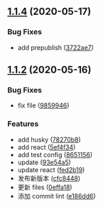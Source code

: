 ## [1.1.4](https://github.com/nu-system/nu-cli/compare/v1.1.2...v1.1.4) (2020-05-17)

### Bug Fixes

- add prepublish ([3722ae7](https://github.com/nu-system/nu-cli/commit/3722ae78eb0e95ec242dbaadb04811f9fcb9d273))

## [1.1.2](https://github.com/nu-system/nu-cli/compare/93e54a5d736cc87fef229188c1cd303c67ca56e4...v1.1.2) (2020-05-16)

### Bug Fixes

- fix file ([9859946](https://github.com/nu-system/nu-cli/commit/98599468da6fca0b95b9ca3ca6d780d7febbfdcd))

### Features

- add husky ([78270b8](https://github.com/nu-system/nu-cli/commit/78270b8ea7660f3a0556bb0a3af1272fc69488db))
- add react ([5ef4f34](https://github.com/nu-system/nu-cli/commit/5ef4f3434d268f512b3a06fbedb08c9e6e5fde50))
- add test config ([8651156](https://github.com/nu-system/nu-cli/commit/86511561f0366e73a1a9549a5cf6ebd87eb6d0be))
- update ([93e54a5](https://github.com/nu-system/nu-cli/commit/93e54a5d736cc87fef229188c1cd303c67ca56e4))
- update react ([fed2b19](https://github.com/nu-system/nu-cli/commit/fed2b194d789ad5bd9991b536dbe944a6ae9f689))
- 发布新版本 ([cfc8448](https://github.com/nu-system/nu-cli/commit/cfc84484b6186f81d9610e56c83562041fe108bf))
- 更新 files ([0effa18](https://github.com/nu-system/nu-cli/commit/0effa18065333d869500f7a50c69c5fda1293673))
- 添加 commit lint ([e186dd6](https://github.com/nu-system/nu-cli/commit/e186dd6dcaac0e41511ca5d0085cb974edaee6ca))
